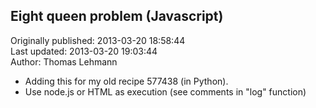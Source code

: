 ## Eight queen problem (Javascript)  
Originally published: 2013-03-20 18:58:44  
Last updated: 2013-03-20 19:03:44  
Author: Thomas Lehmann  
  
 * Adding this for my old recipe 577438 (in Python).
 * Use node.js or HTML as execution (see comments in "log" function)
